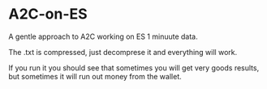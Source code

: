 # A2C-on-ES

A gentle approach to A2C working on ES 1 minuute data.

The .txt is compressed, just decomprese it and everything will work.

If you run it you should see that sometimes you will get very goods results, but sometimes it will run out money from the wallet.
